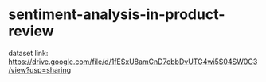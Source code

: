 ﻿# sentiment-analysis-in-product-review


dataset link:
https://drive.google.com/file/d/1fESxU8amCnD7obbDvUTG4wi5S04SW0G3/view?usp=sharing
